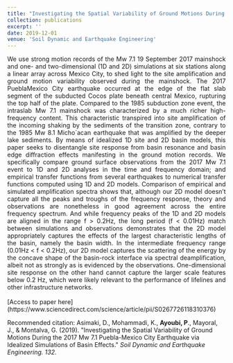 ```yaml
---
title: "Investigating the Spatial Variability of Ground Motions During the 2017 Mw 7.1 Puebla-Mexico City Earthquake via Idealized Simulations of Basin Effects"
collection: publications
excerpt: ''
date: 2019-12-01
venue: 'Soil Dynamic and Earthquake Engineering'
---
```

<div style="text-align: justify"> We use strong motion records of the Mw 7.1 19 September 2017 mainshock
and one- and two-dimensional (1D and 2D) simulations at six stations along
a linear array across Mexico City, to shed light to the site amplification and
ground motion variability observed during the mainshock. The 2017 PueblaMexico City earthquake occurred at the edge of the flat slab segment of the
subducted Cocos plate beneath central Mexico, rupturing the top half of the
plate. Compared to the 1985 subduction zone event, the intraslab Mw 7.1
mainshock was characterized by a much richer high-frequency content. This
characteristic transpired into site amplification of the incoming shaking by
the sediments of the transition zone, contrary to the 1985 Mw 8.1 Micho´acan
earthquake that was amplified by the deeper lake sediments. By means of
idealized 1D site and 2D basin models, this paper seeks to disentangle site
response from basin resonance and basin edge diffraction effects manifesting
in the ground motion records. We specifically compare ground surface observations from the 2017 Mw 7.1 event to 1D and 2D analyses in the time and frequency domain; and empirical transfer functions from several earthquakes
to numerical transfer functions computed using 1D and 2D models. Comparison of empirical and simulated amplification spectra shows that, although
our 2D model doesn’t capture all the peaks and troughs of the frequency
response, theory and observations are nonetheless in good agreement across
the entire frequency spectrum. And while frequency peaks of the 1D and 2D
models are aligned in the range f > 0.2Hz, the long period (f < 0.01Hz)
match between simulations and observations demonstrates that the 2D model
appropriately captures the effects of the largest characteristic lengths of the
basin, namely the basin width. In the intermediate frequency range (0.01Hz
< f < 0.2Hz), our 2D model captures the scattering of the energy by the
concave shape of the basin-rock interface via spectral deamplification, albeit
not as strongly as is evidenced by the observations. One-dimensional site
response on the other hand cannot capture the larger scale features below
0.2 Hz, which were likely relevant to the performance of lifelines and other
infrastructure networks.</div>
<br/>
[Access to paper here](https://www.sciencedirect.com/science/article/pii/S0267726118310376)


Recommended citation: Asimaki, D., Mohammadi, K., **Ayoubi, P**., Mayoral, J., & Montalva, G. (2019). &quot;Investigating the Spatial Variability of Ground Motions During the 2017 Mw 7.1 Puebla-Mexico City Earthquake via Idealized Simulations of Basin Effects.&quot; <i>Soil Dynamic and Earthquake Engineering. 132.</i>
<br/>

